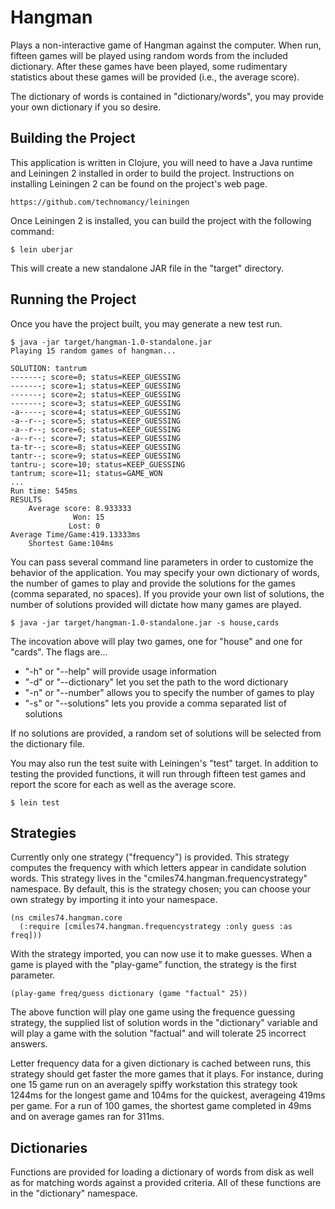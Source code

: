 # Hangman

Plays a non-interactive game of Hangman against the computer. When
run, fifteen games will be played using random words from the included
dictionary. After these games have been played, some rudimentary
statistics about these games will be provided (i.e., the average
score).

The dictionary of words is contained in "dictionary/words", you may
provide your own dictionary if you so desire.

## Building the Project

This application is written in Clojure, you will need to have a Java
runtime and Leiningen 2 installed in order to build the
project. Instructions on installing Leiningen 2 can be found on the
project's web page.

    https://github.com/technomancy/leiningen

Once Leiningen 2 is installed, you can build the project with the
following command:

    $ lein uberjar

This will create a new standalone JAR file in the "target" directory.

## Running the Project

Once you have the project built, you may generate a new test run.

	$ java -jar target/hangman-1.0-standalone.jar
	Playing 15 random games of hangman...

	SOLUTION: tantrum
	-------; score=0; status=KEEP_GUESSING
	-------; score=1; status=KEEP_GUESSING
	-------; score=2; status=KEEP_GUESSING
	-------; score=3; status=KEEP_GUESSING
	-a-----; score=4; status=KEEP_GUESSING
	-a--r--; score=5; status=KEEP_GUESSING
	-a--r--; score=6; status=KEEP_GUESSING
	-a--r--; score=7; status=KEEP_GUESSING
	ta-tr--; score=8; status=KEEP_GUESSING
	tantr--; score=9; status=KEEP_GUESSING
	tantru-; score=10; status=KEEP_GUESSING
	tantrum; score=11; status=GAME_WON
	...
	Run time: 545ms
	RESULTS
		Average score: 8.933333
				  Won: 15
				 Lost: 0
	Average Time/Game:419.13333ms
		Shortest Game:104ms

You can pass several command line parameters in order to customize the
behavior of the application. You may specify your own dictionary of
words, the number of games to play and provide the solutions for the
games (comma separated, no spaces). If you provide your own list of
solutions, the number of solutions provided will dictate how many
games are played.

    $ java -jar target/hangman-1.0-standalone.jar -s house,cards

The incovation above will play two games, one for "house" and one for
"cards". The flags are...

* "-h" or "--help" will provide usage information
* "-d" or "--dictionary" let you set the path to the word dictionary
* "-n" or "--number" allows you to specify the number of games to play
* "-s" or "--solutions" lets you provide a comma separated list of
  solutions

If no solutions are provided, a random set of solutions will be
selected from the dictionary file.

You may also run the test suite with Leiningen's "test" target. In
addition to testing the provided functions, it will run through
fifteen test games and report the score for each as well as the
average score.

    $ lein test

## Strategies

Currently only one strategy ("frequency") is provided. This strategy
computes the frequency with which letters appear in candidate solution
words. This strategy lives in the "cmiles74.hangman.frequencystrategy"
namespace. By default, this is the strategy chosen; you can choose
your own strategy by importing it into your namespace.


    (ns cmiles74.hangman.core
      (:require [cmiles74.hangman.frequencystrategy :only guess :as freq]))

With the strategy imported, you can now use it to make guesses. When a
game is played with the "play-game" function, the strategy is the
first parameter.

    (play-game freq/guess dictionary (game "factual" 25))

The above function will play one game using the frequence guessing
strategy, the supplied list of solution words in the "dictionary"
variable and will play a game with the solution "factual" and will
tolerate 25 incorrect answers.

Letter frequency data for a given dictionary is cached between runs,
this strategy should get faster the more games that it plays. For
instance, during one 15 game run on an averagely spiffy workstation
this strategy took 1244ms for the longest game and 104ms for the
quickest, averageing 419ms per game. For a run of 100 games, the
shortest game completed in 49ms and on average games ran for 311ms.

## Dictionaries

Functions are provided for loading a dictionary of words from disk as
well as for matching words against a provided criteria. All of these
functions are in the "dictionary" namespace.
